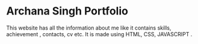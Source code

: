 # Archana Singh Portfolio
This website has all the information about me like it contains skills, achievement , contacts, cv etc. It is made using HTML, CSS, JAVASCRIPT .
